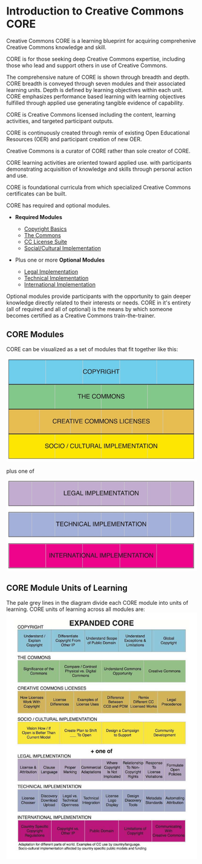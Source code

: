 # Introduction to Creative Commons CORE

Creative Commons CORE is a learning blueprint for acquiring comprehenive Creative Commons knowledge and skill. 

CORE is for those seeking deep Creative Commons expertise, including those who lead and support others in use of Creative Commons.

The comprehensive nature of CORE is shown through breadth and depth. CORE breadth is conveyed through seven modules and their associated learning units. Depth is defined by learning objectives within each unit. CORE emphasizes performance based learning with learning objectives fulfilled through applied use generating tangible evidence of capability. 

CORE is Creative Commons licensed including the content, learning activities, and targeted participant outputs. 

CORE is continuously created through remix of existing Open Educational Resources (OER) and participant creation of new OER. 

Creative Commons is a curator of CORE rather than sole creator of CORE. 

CORE learning activities are oriented toward applied use.  with participants demonstrating acquisition of knowledge and skills through personal action and use.  

CORE is foundational curricula from which specialized Creative Commons certificates can be built. 

CORE has required and optional modules.

* **Required Modules**
  * [Copyright Basics](core/copyright.md)
  * [The Commons](core/commons.md)
  * [CC License Suite](core/licenses.md)
  * [Social/Cultural Implementation](core/social-cultural.md)
  
* Plus one or more **Optional Modules**
  * [Legal Implementation](core/legal.md)
  * [Technical Implementation](core/technical.md)
  * [International Implementation](core/international.md)

Optional modules provide participants with the opportunity to gain deeper knowledge directly related to their interests or needs. CORE in it's entirety (all of required and all of optional) is the means by which someone becomes certified as a Creative Commons train-the-trainer.

## CORE Modules
CORE can be visualized as a set of modules that fit together like this:

![Copyright Basics, The Commons, CC Licenses, and Social/Cultural Implementation](img/core-four.jpg "Four Required Modules")

plus one of

![Legal, Technical, or International Implementation](img/core-plus.jpg "Three Optional Modules")


## CORE Module Units of Learning

The pale grey lines in the diagram divide each CORE module into units of learning. CORE units of learning across all modules are:
![Expanded details of core module](img/core-expanded.jpg "Each CORE module breaks down further into units of learning")




